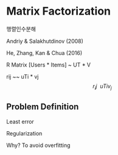 # Matrix Factorization

행렬인수분해

Andriy & Salakhutdinov (2008)

He, Zhang, Kan & Chua (2016)



R Matrix [Users * Items] ~ UT * V

rij ~~ uTi * vj
$$
r_ij ~~ uTi  v_j
$$

## Problem Definition

Least error



Regularization

Why? To avoid overfitting

